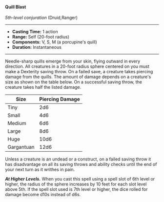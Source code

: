 #### Quill Blast
*5th-level conjuration* (Druid,Ranger)
___
- **Casting Time:** 1 action
- **Range:** Self (20-foot radius)
- **Components:** V, S, M (a porcupine's quill)
- **Duration:** Instantaneous
---
Needle-sharp quills emerge from your skin, flying outward in every direction. All creatures in a 20-foot radius sphere centered on you must make a Dexterity saving throw. On a failed save, a creature takes piercing damage from the quills. The amount of damage depends on a creature's size as shown on the table below. On a successful saving throw, the creature takes half the listed damage.

Size | Piercing Damage
---- | ---------------
Tiny | 2d6
Small | 4d6
Medium | 6d6
Large | 8d6
Huge | 10d6
Gargantuan | 12d6

Unless a creature is an undead or a construct, on a failed saving throw it has disadvantage on all its saving throws and ability checks until the end of your next turn as it writhes in pain.

***At Higher Levels.*** When you cast this spell using a spell slot of 6th level or higher, the radius of the sphere increases by 10 feet for each slot level above 5th. If the spell slot used is 7th level or higher, the dice rolled for damage become d10s instead of d6s. 
